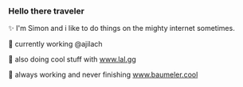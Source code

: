 ### Hello there traveler 

✨ I'm Simon and i like to do things on the mighty internet sometimes. </br>

🔶 currently working @ajilach</br>

🧡 also doing cool stuff with www.lal.gg</br>

🌳 always working and never finishing www.baumeler.cool </br>


<!--
**simonbaumeler/simonbaumeler** is a ✨ _special_ ✨ repository because its `README.md` (this file) appears on your GitHub profile.

Here are some ideas to get you started:

- 🔭 I’m currently working on ...
- 🌱 I’m currently learning ...
- 👯 I’m looking to collaborate on ...
- 🤔 I’m looking for help with ...
- 💬 Ask me about ...
- 📫 How to reach me: ...
- 😄 Pronouns: ...
- ⚡ Fun fact: ...
-->
